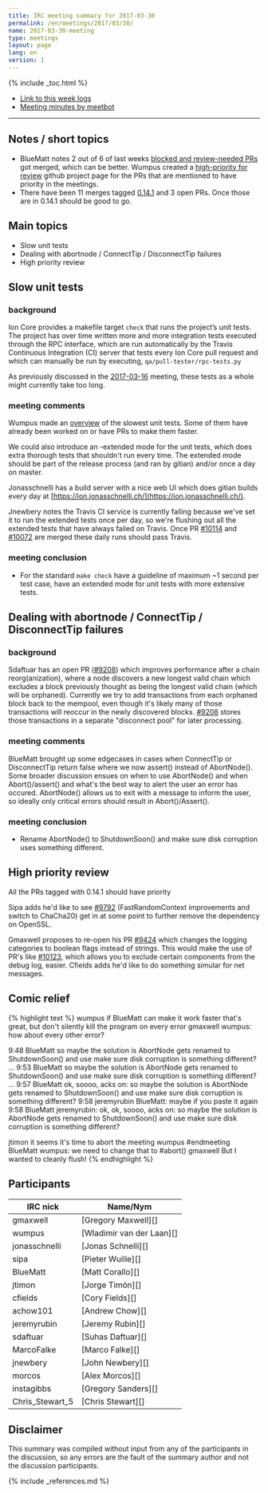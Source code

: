 ```yaml
---
title: IRC meeting summary for 2017-03-30
permalink: /en/meetings/2017/03/30/
name: 2017-03-30-meeting
type: meetings
layout: page
lang: en
version: 1
---
```

{% include _toc.html %}
 
- [Link to this week logs](https://botbot.me/freenode/ion-core-dev/2017-03-30/?msg=83238145&page=2)
- [Meeting minutes by meetbot](http://www.erisian.com.au/meetbot/ion-core-dev/2017/ion-core-dev.2017-03-30-19.01.html)
 
---

## Notes / short topics

- BlueMatt notes 2 out of 6 of last weeks [blocked and review-needed PRs](/en/meetings/2017/03/23/#blocked-and-review-needed-prs) got merged, which can be better. Wumpus created a [high-priority for review](https://github.com/cevap/ion/projects/8) github project page for the PRs that are mentioned to have priority in the meetings.
- There have been 11 merges tagged [0.14.1](https://github.com/cevap/ion/pulls?q=is%3Aopen+is%3Apr+milestone%3A0.14.1) and 3 open PRs. Once those are in 0.14.1 should be good to go.

## Main topics

- Slow unit tests
- Dealing with abortnode / ConnectTip / DisconnectTip failures
- High priority review

## Slow unit tests

### background

Ion Core provides a makefile target `check` that runs the project’s unit tests. The project has over time written more and more integration tests executed through the RPC interface, which are run automatically by the Travis Continuous Integration (CI) server that tests every Ion Core pull request and which can manually be run by executing, `qa/pull-tester/rpc-tests.py`

As previously discussed in the [2017-03-16](/en/meetings/2017/03/16/#revising-make-check-tests) meeting, these tests as a whole might currently take too long.

### meeting comments

Wumpus made an [overview][#10026] of the slowest unit tests. Some of them have already been worked on or have PRs to make them faster.

We could also introduce an -extended mode for the unit tests, which does extra thorough tests that shouldn't run every time. The extended mode should be part of the release process (and ran by gitian) and/or once a day on master.

Jonasschnelli has a build server with a nice web UI which does gitian builds every day at [https://ion.jonasschnelli.ch/](https://ion.jonasschnelli.ch/).

Jnewbery notes the Travis CI service is currently failing because we've set it to run the extended tests once per day, so we're flushing out all the extended tests that have always failed on Travis. Once PR [#10114][] and [#10072][] are merged these daily runs should pass Travis.

### meeting conclusion

- For the standard `make check` have a guideline of maximum ~1 second per test case, have an extended mode for unit tests with more extensive tests.

## Dealing with abortnode / ConnectTip / DisconnectTip failures

### background

Sdaftuar has an open PR ([#9208][]) which improves performance after a chain reorg(anization), where a node discovers a new longest valid chain which excludes a block previously thought as being the longest valid chain (which will be orphaned). Currently we try to add transactions from each orphaned block back to the mempool, even though it's likely many of those transactions will reoccur in the newly discovered blocks. [#9208][] stores those transactions in a separate "disconnect pool" for later processing.

### meeting comments

BlueMatt brought up some edgecases in cases when ConnectTip or DisconnectTip return false where we now assert() instead of AbortNode(). Some broader discussion ensues on when to use AbortNode() and when Abort()/assert() and what's the best way to alert the user an error has occured. AbortNode() allows us to exit with a message to inform the user, so ideally only critical errors should result in Abort()/Assert().

### meeting conclusion

- Rename AbortNode() to ShutdownSoon() and make sure disk corruption uses something different.

## High priority review

All the PRs tagged with 0.14.1 should have priority

Sipa adds he'd like to see [#9792][] (FastRandomContext improvements and switch to ChaCha20) get in at some point to further remove the dependency on OpenSSL.

Gmaxwell proposes to re-open his PR [#9424][] which changes the logging categories to boolean flags instead of strings. This would make the use of PR's like [#10123][], which allows you to exclude certain components from the debug log, easier. Cfields adds he'd like to do something simular for net messages.

## Comic relief

{% highlight text %}
wumpus             if BlueMatt can make it work faster that's great, but don't silently kill the program on every error
gmaxwell           wumpus: how about every other error?

9:48  BlueMatt     so maybe the solution is AbortNode gets renamed to ShutdownSoon() and use make sure disk corruption is something different?
...
9:53  BlueMatt     <BlueMatt> so maybe the solution is AbortNode gets renamed to ShutdownSoon() and use make sure disk corruption is something different?
...
9:57  BlueMatt     ok, soooo, acks on:<BlueMatt> <BlueMatt> so maybe the solution is AbortNode gets renamed to ShutdownSoon() and use make sure disk corruption is something different?
9:58  jeremyrubin  BlueMatt: maybe if you paste it again
9:58  BlueMatt     jeremyrubin: ok, <BlueMatt> ok, soooo, acks on:<BlueMatt> <BlueMatt> so maybe the solution is AbortNode gets renamed to ShutdownSoon() and use make sure disk corruption is something different?

jtimon             it seems it's time to abort the meeting
wumpus             #endmeeting
BlueMatt           wumpus: we need to change that to #abort()
gmaxwell           But I wanted to cleanly flush!
{% endhighlight %}

## Participants
 
| IRC nick        | Name/Nym                  |
|-----------------|---------------------------|
| gmaxwell        | [Gregory Maxwell][]       |
| wumpus          | [Wladimir van der Laan][] |
| jonasschnelli   | [Jonas Schnelli][]        |
| sipa            | [Pieter Wuille][]         |
| BlueMatt        | [Matt Corallo][]          |
| jtimon          | [Jorge Timón][]           |
| cfields         | [Cory Fields][]           |
| achow101        | [Andrew Chow][]           |
| jeremyrubin     | [Jeremy Rubin][]          |
| sdaftuar        | [Suhas Daftuar][]         |
| MarcoFalke      | [Marco Falke][]           |
| jnewbery        | [John Newbery][]          |
| morcos          | [Alex Morcos][]           |
| instagibbs      | [Gregory Sanders][]       |
| Chris_Stewart_5 | [Chris Stewart][]         |

## Disclaimer
 
This summary was compiled without input from any of the participants in the discussion, so any errors are the fault of the summary author and not the discussion participants.

[#10026]: https://github.com/cevap/ion/issues/10026
[#10114]: https://github.com/cevap/ion/pull/10114
[#10072]: https://github.com/cevap/ion/pull/10072
[#9792]: https://github.com/cevap/ion/pull/9792
[#9424]: https://github.com/cevap/ion/pull/9424
[#10123]: https://github.com/cevap/ion/pull/10123
[#9208]: https://github.com/cevap/ion/pull/9208

{% include _references.md %}
